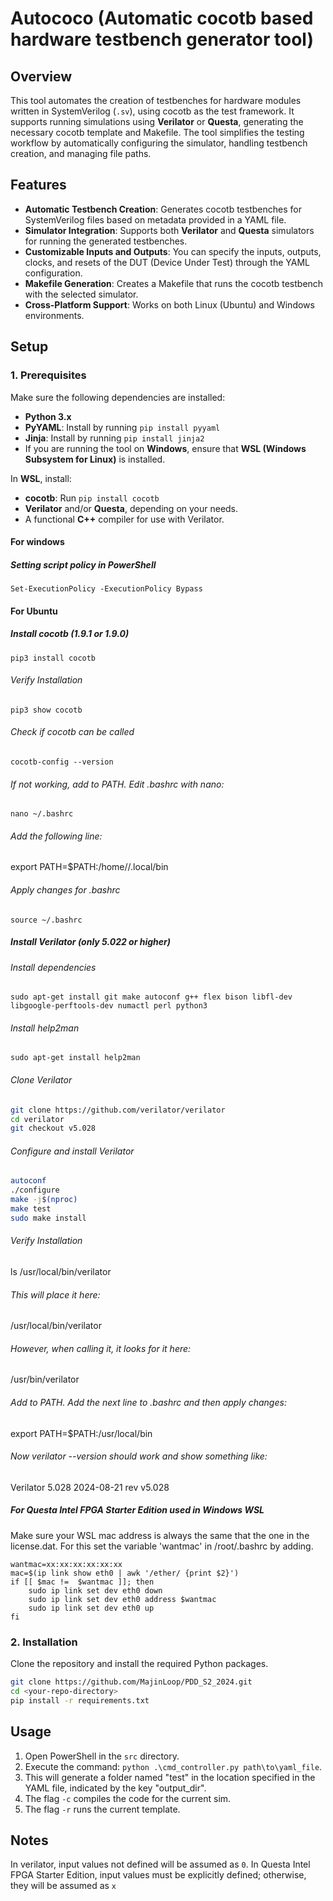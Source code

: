# Autococo (Automatic cocotb based hardware testbench generator tool)


## Overview

This tool automates the creation of testbenches for hardware modules written in SystemVerilog (`.sv`), using cocotb as the test framework. It supports running simulations using **Verilator** or **Questa**, generating the necessary cocotb template and Makefile. The tool simplifies the testing workflow by automatically configuring the simulator, handling testbench creation, and managing file paths.


## Features

- **Automatic Testbench Creation**: Generates cocotb testbenches for SystemVerilog files based on metadata provided in a YAML file.
- **Simulator Integration**: Supports both **Verilator** and **Questa** simulators for running the generated testbenches.
- **Customizable Inputs and Outputs**: You can specify the inputs, outputs, clocks, and resets of the DUT (Device Under Test) through the YAML configuration.
- **Makefile Generation**: Creates a Makefile that runs the cocotb testbench with the selected simulator.
- **Cross-Platform Support**: Works on both Linux (Ubuntu) and Windows environments.


## Setup

### 1. Prerequisites

Make sure the following dependencies are installed:

- **Python 3.x**
- **PyYAML**: Install by running `pip install pyyaml`
- **Jinja**: Install by running `pip install jinja2`
- If you are running the tool on **Windows**, ensure that **WSL (Windows Subsystem for Linux)** is installed.

In **WSL**, install:

- **cocotb**: Run `pip install cocotb`
- **Verilator** and/or **Questa**, depending on your needs.
- A functional **C++** compiler for use with Verilator.


#### For windows
##### Setting script policy in PowerShell
```
Set-ExecutionPolicy -ExecutionPolicy Bypass
```




#### For Ubuntu



##### Install cocotb (1.9.1 or 1.9.0)
`pip3 install cocotb`

###### Verify Installation
`pip3 show cocotb`

###### Check if cocotb can be called
`cocotb-config --version`

###### If not working, add to PATH. Edit .bashrc with nano:
`nano ~/.bashrc`

###### Add the following line:
export PATH=$PATH:/home/<user>/.local/bin

###### Apply changes for .bashrc
`source ~/.bashrc`


##### Install Verilator (only 5.022 or higher)
###### Install dependencies
`sudo apt-get install git make autoconf g++ flex bison libfl-dev libgoogle-perftools-dev numactl perl python3`

###### Install help2man
`sudo apt-get install help2man`

###### Clone Verilator
```bash
git clone https://github.com/verilator/verilator
cd verilator
git checkout v5.028
```
###### Configure and install Verilator
```bash
autoconf
./configure
make -j$(nproc)
make test
sudo make install
```

###### Verify Installation
ls /usr/local/bin/verilator

###### This will place it here:
/usr/local/bin/verilator

###### However, when calling it, it looks for it here:
/usr/bin/verilator

###### Add to PATH. Add the next line to .bashrc and then apply changes:
export PATH=$PATH:/usr/local/bin

###### Now verilator --version should work and show something like:
Verilator 5.028 2024-08-21 rev v5.028




##### For Questa Intel FPGA Starter Edition used in Windows WSL
Make sure your WSL mac address is always the same that the one in the license.dat. For this set the variable 'wantmac' in /root/.bashrc by adding.

```
wantmac=xx:xx:xx:xx:xx:xx
mac=$(ip link show eth0 | awk '/ether/ {print $2}')
if [[ $mac !=  $wantmac ]]; then
    sudo ip link set dev eth0 down
    sudo ip link set dev eth0 address $wantmac
    sudo ip link set dev eth0 up
fi
```


### 2. Installation

Clone the repository and install the required Python packages.

```bash
git clone https://github.com/MajinLoop/PDD_S2_2024.git
cd <your-repo-directory>
pip install -r requirements.txt
```


## Usage

1. Open PowerShell in the `src` directory.
2. Execute the command: `python .\cmd_controller.py path\to\yaml_file`.
3. This will generate a folder named "test" in the location specified in the YAML file, indicated by the key "output_dir".
4. The flag `-c` compiles the code for the current sim.
5. The flag `-r` runs the current template.


## Notes

In verilator, input values not defined will be assumed as `0`.
In Questa Intel FPGA Starter Edition, input values must be explicitly defined; otherwise, they will be assumed as `x`